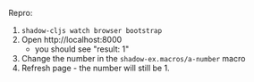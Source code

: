 Repro:

1. `shadow-cljs watch browser bootstrap`
2. Open http://localhost:8000
   - you should see "result: 1"
3. Change the number in the `shadow-ex.macros/a-number` macro
4. Refresh page - the number will still be 1.